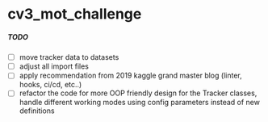 # cv3_mot_challenge
##### TODO
- [ ] move tracker data to datasets
- [ ] adjust all import files
- [ ] apply recommendation from 2019 kaggle grand master blog (linter, hooks, ci/cd, etc..)
- [ ] refactor the code for more OOP friendly design for the Tracker classes, handle different working modes using config parameters instead of new definitions
